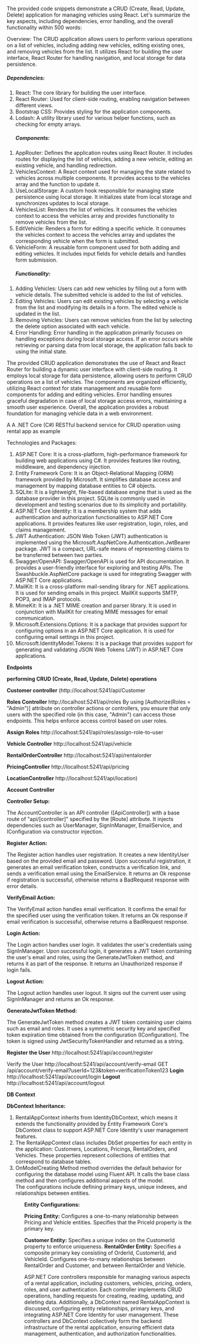 The provided code snippets demonstrate a CRUD (Create, Read, Update, Delete) application for managing vehicles using React. Let's summarize the key aspects, including dependencies, error handling, and the overall functionality within 500 words:

Overview:
The CRUD application allows users to perform various operations on a list of vehicles, including adding new vehicles, editing existing ones, and removing vehicles from the list. It utilizes React for building the user interface, React Router for handling navigation, and local storage for data persistence.

<h5>Dependencies:</h5>
<ol>
<li>React: The core library for building the user interface.</li>
<li>React Router: Used for client-side routing, enabling navigation between different views.</li>
<li>Bootstrap CSS: Provides styling for the application components.</li>
<li>Lodash: A utility library used for various helper functions, such as checking for empty arrays.</li>
</ol>
<ol>
<h5>Components:</h5>
<li>AppRouter: Defines the application routes using React Router. It includes routes for displaying the list of vehicles, adding a new vehicle, editing an existing vehicle, and handling redirection.</li>
<li>VehiclesContext: A React context used for managing the state related to vehicles across multiple components. It provides access to the vehicles array and the function to update it.</li>
<li>UseLocalStorage: A custom hook responsible for managing state persistence using local storage. It initializes state from local storage and synchronizes updates to local storage.</li>
<li>VehiclesList: Renders the list of vehicles. It consumes the vehicles context to access the vehicles array and provides functionality to remove vehicles from the list.</li>
<li>EditVehicle: Renders a form for editing a specific vehicle. It consumes the vehicles context to access the vehicles array and updates the corresponding vehicle when the form is submitted.</li>
<li>VehicleForm: A reusable form component used for both adding and editing vehicles. It includes input fields for vehicle details and handles form submission.</li>
</ol>
<ol>
<h5>Functionality:</h5>
<li>Adding Vehicles: Users can add new vehicles by filling out a form with vehicle details. The submitted vehicle is added to the list of vehicles.
</li>
<li>Editing Vehicles: Users can edit existing vehicles by selecting a vehicle from the list and modifying its details in a form. The edited vehicle is updated in the list.</li>
<li>Removing Vehicles: Users can remove vehicles from the list by selecting the delete option associated with each vehicle.</li>
<li>Error Handling: Error handling in the application primarily focuses on handling exceptions during local storage access. If an error occurs while retrieving or parsing data from local storage, the application falls back to using the initial state.</li>
</ol>
The provided CRUD application demonstrates the use of React and React Router for building a dynamic user interface with client-side routing. It employs local storage for data persistence, allowing users to perform CRUD operations on a list of vehicles. The components are organized efficiently, utilizing React context for state management and reusable form components for adding and editing vehicles. Error handling ensures graceful degradation in case of local storage access errors, maintaining a smooth user experience. Overall, the application provides a robust foundation for managing vehicle data in a web environment.

A A .NET Core (C#) RESTful backend service for CRUD operation using rental app as example

Technologies and Packages:
<ol>
<li>ASP.NET Core: It is a cross-platform, high-performance framework for building web applications using C#. It provides features like routing, middleware, and dependency injection.</li>

<li>Entity Framework Core: It is an Object-Relational Mapping (ORM) framework provided by Microsoft. It simplifies database access and management by mapping database entities to C# objects.</li>

<li>SQLite: It is a lightweight, file-based database engine that is used as the database provider in this project. SQLite is commonly used in development and testing scenarios due to its simplicity and portability.</li>

<li>ASP.NET Core Identity: It is a membership system that adds authentication and authorization functionalities to ASP.NET Core applications. It provides features like user registration, login, roles, and claims management.</li>

<li>JWT Authentication: JSON Web Token (JWT) authentication is implemented using the Microsoft.AspNetCore.Authentication.JwtBearer package. JWT is a compact, URL-safe means of representing claims to be transferred between two parties.</li>

<li>Swagger/OpenAPI: Swagger/OpenAPI is used for API documentation. It provides a user-friendly interface for exploring and testing APIs. The Swashbuckle.AspNetCore package is used for integrating Swagger with ASP.NET Core applications.</li>

<li>MailKit: It is a cross-platform mail-sending library for .NET applications. It is used for sending emails in this project. MailKit supports SMTP, POP3, and IMAP protocols.</li>

<li>MimeKit: It is a .NET MIME creation and parser library. It is used in conjunction with MailKit for creating MIME messages for email communication.</li>

<li>Microsoft.Extensions.Options: It is a package that provides support for configuring options in an ASP.NET Core application. It is used for configuring email settings in this project.</li>

<li>Microsoft.IdentityModel.Tokens: It is a package that provides support for generating and validating JSON Web Tokens (JWT) in ASP.NET Core applications.</li>
</ol>
<b>Endpoints</b>

<b>performing CRUD (Create, Read, Update, Delete) operations</b>

<b>Customer controller</b> (http://localhost:5241/api/Customer

<b>Roles Controller </b>  http://localhost:5241/api/roles
By using [Authorize(Roles = "Admin")] attribute on controller actions or controllers, you ensure that only users with the specified role (in this case, "Admin") can access those endpoints. This helps enforce access control based on user roles.

<b>Assign Roles</b> http://localhost:5241/api/roles/assign-role-to-user

<b>Vehicle Controller</b>   http://localhost:5241/api/vehicle

<b>RentalOrderController</b> http://localhost:5241/api/rentalorder

<b>PricingController</b> http://localhost:5241/api/pricing

<b>LocationController</b>  http://localhost:5241/api/location)

<b>Account Controller</b>

<b>Controller Setup:</b>

The AccountController is an API controller ([ApiController]) with a base route of "api/[controller]" specified by the [Route] attribute.
It injects dependencies such as UserManager<IdentityUser>, SignInManager<IdentityUser>, EmailService, and IConfiguration via constructor injection.

<b>Register Action:</b>

The Register action handles user registration. It creates a new IdentityUser based on the provided email and password.
Upon successful registration, it generates an email verification token, constructs a verification link, and sends a verification email using the 
EmailService.
It returns an Ok response if registration is successful, otherwise returns a BadRequest response with error details.

<b>VerifyEmail Action:</b>

The VerifyEmail action handles email verification. It confirms the email for the specified user using the verification token.
It returns an Ok response if email verification is successful, otherwise returns a BadRequest response.

<b>Login Action:</b>

The Login action handles user login. It validates the user's credentials using SignInManager<IdentityUser>.
Upon successful login, it generates a JWT token containing the user's email and roles, using the GenerateJwtToken method, and returns it as part of the response.
It returns an Unauthorized response if login fails.

<b>Logout Action:</b>

The Logout action handles user logout. It signs out the current user using SignInManager<IdentityUser> and returns an Ok response.

<b>GenerateJwtToken Method:</b>

The GenerateJwtToken method creates a JWT token containing user claims such as email and roles.
It uses a symmetric security key and specified token expiration time obtained from the configuration (IConfiguration).
The token is signed using JwtSecurityTokenHandler and returned as a string.

<b>Register the User</b> http://localhost:5241/api/account/register

</b>Verify the User</b> http://localhost:5241/api/account/verify-email
    GET /api/account/verify-email?userId=123&token=verificationToken123
<b>Login</b> http://localhost:5241/api/account/login
<b>Logout</b> http://localhost:5241/api/account/logout

<b>DB Context</b>

<b>DbContext Inheritance:</b>
<ol>
<li>RentalAppContext inherits from IdentityDbContext<IdentityUser>, which means it extends the functionality provided by Entity Framework Core's DbContext class to support ASP.NET Core Identity's user management features.</li>

<li>The RentalAppContext class includes DbSet properties for each entity in the application: Customers, Locations, Pricings, RentalOrders, and Vehicles. These properties represent collections of entities that correspond to database tables.</li>

<li>OnModelCreating Method method overrides the default behavior for configuring the database model using Fluent API.
It calls the base class method and then configures additional aspects of the model.</li>
</li>The configurations include defining primary keys, unique indexes, and relationships between entities.</li>
<ol>
<b>Entity Configurations:</b>

<b>Pricing Entity:</b>
Configures a one-to-many relationship between Pricing and Vehicle entities.
Specifies that the PriceId property is the primary key.

<b>Customer Entity:</b>
Specifies a unique index on the CustomerId property to enforce uniqueness.
<b>RentalOrder Entity:</b>
Specifies a composite primary key consisting of OrderId, CustomerId, and VehicleId.
Configures one-to-many relationships between RentalOrder and Customer, and between RentalOrder and Vehicle.

ASP.NET Core controllers responsible for managing various aspects of a rental application, including customers, vehicles, pricing, orders, roles, and user authentication. Each controller implements CRUD operations, handling requests for creating, reading, updating, and deleting data. Additionally, a DbContext named RentalAppContext is discussed, configuring entity relationships, primary keys, and integrating ASP.NET Core Identity for user management. These controllers and DbContext collectively form the backend infrastructure of the rental application, ensuring efficient data management, authentication, and authorization functionalities.
